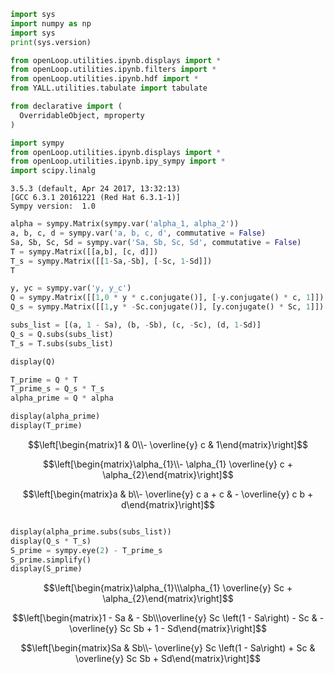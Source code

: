 

```python
import sys
import numpy as np
import sys
print(sys.version)

from openLoop.utilities.ipynb.displays import *
from openLoop.utilities.ipynb.filters import *
from openLoop.utilities.ipynb.hdf import *
from YALL.utilities.tabulate import tabulate

from declarative import (
  OverridableObject, mproperty
)

import sympy
from openLoop.utilities.ipynb.displays import *
from openLoop.utilities.ipynb.ipy_sympy import *
import scipy.linalg
```

    3.5.3 (default, Apr 24 2017, 13:32:13) 
    [GCC 6.3.1 20161221 (Red Hat 6.3.1-1)]
    Sympy version:  1.0



```python
alpha = sympy.Matrix(sympy.var('alpha_1, alpha_2'))
a, b, c, d = sympy.var('a, b, c, d', commutative = False)
Sa, Sb, Sc, Sd = sympy.var('Sa, Sb, Sc, Sd', commutative = False)
T = sympy.Matrix([[a,b], [c, d]])
T_s = sympy.Matrix([[1-Sa,-Sb], [-Sc, 1-Sd]])
T

y, yc = sympy.var('y, y_c')
Q = sympy.Matrix([[1,0 * y * c.conjugate()], [-y.conjugate() * c, 1]])
Q_s = sympy.Matrix([[1,y * -Sc.conjugate()], [y.conjugate() * Sc, 1]])

subs_list = [(a, 1 - Sa), (b, -Sb), (c, -Sc), (d, 1-Sd)]
Q_s = Q.subs(subs_list)
T_s = T.subs(subs_list)

display(Q)

T_prime = Q * T
T_prime_s = Q_s * T_s
alpha_prime = Q * alpha

display(alpha_prime)
display(T_prime)
```


$$\left[\begin{matrix}1 & 0\\- \overline{y} c & 1\end{matrix}\right]$$



$$\left[\begin{matrix}\alpha_{1}\\- \alpha_{1} \overline{y} c + \alpha_{2}\end{matrix}\right]$$



$$\left[\begin{matrix}a & b\\- \overline{y} c a + c & - \overline{y} c b + d\end{matrix}\right]$$



```python

```


```python
display(alpha_prime.subs(subs_list))
display(Q_s * T_s)
S_prime = sympy.eye(2) - T_prime_s
S_prime.simplify()
display(S_prime)
```


$$\left[\begin{matrix}\alpha_{1}\\\alpha_{1} \overline{y} Sc + \alpha_{2}\end{matrix}\right]$$



$$\left[\begin{matrix}1 - Sa & - Sb\\\overline{y} Sc \left(1 - Sa\right) - Sc & - \overline{y} Sc Sb + 1 - Sd\end{matrix}\right]$$



$$\left[\begin{matrix}Sa & Sb\\- \overline{y} Sc \left(1 - Sa\right) + Sc & \overline{y} Sc Sb + Sd\end{matrix}\right]$$



```python

```


```python

```
